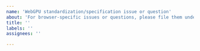 ```yaml
---
name: 'WebGPU standardization/specification issue or question'
about: 'For browser-specific issues or questions, please file them under the browser's own issue tracker. See: https://github.com/gpuweb/gpuweb/wiki/Implementation-Status'
title: ''
labels: ''
assignees: ''

---
```


